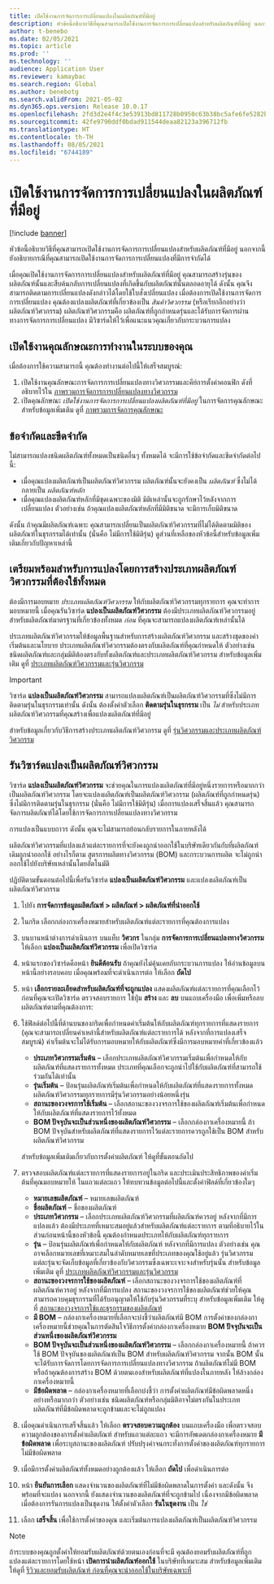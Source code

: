 ```yaml
---
title: เปิดใช้งานการจัดการการเปลี่ยนแปลงในผลิตภัณฑ์ที่มีอยู่
description: หัวข้อนี้อธิบายวิธีที่คุณสามารถเปิดใช้งานการจัดการการเปลี่ยนแปลงสำหรับผลิตภัณฑ์ที่มีอยู่ นอกจากนี้ ยังอธิบายกรณีที่คุณสามารถเปิดใช้งานการจัดการการเปลี่ยนแปลงที่มีการจํากัดได้
author: t-benebo
ms.date: 02/05/2021
ms.topic: article
ms.prod: ''
ms.technology: ''
audience: Application User
ms.reviewer: kamaybac
ms.search.region: Global
ms.author: benebotg
ms.search.validFrom: 2021-05-02
ms.dyn365.ops.version: Release 10.0.17
ms.openlocfilehash: 2fd3d2e4f4c3e53913bd811728b0950c63b38bc5afe6fe5282b4cfb05f414619
ms.sourcegitcommit: 42fe9790ddf0bdad911544deaa82123a396712fb
ms.translationtype: HT
ms.contentlocale: th-TH
ms.lasthandoff: 08/05/2021
ms.locfileid: "6744189"
---
```

# <a name="enable-change-management-on-existing-products"></a>เปิดใช้งานการจัดการการเปลี่ยนแปลงในผลิตภัณฑ์ที่มีอยู่

[!include [banner](../../includes/banner.md)]

หัวข้อนี้อธิบายวิธีที่คุณสามารถเปิดใช้งานการจัดการการเปลี่ยนแปลงสำหรับผลิตภัณฑ์ที่มีอยู่ นอกจากนี้ ยังอธิบายกรณีที่คุณสามารถเปิดใช้งานการจัดการการเปลี่ยนแปลงที่มีการจํากัดได้

เมื่อคุณเปิดใช้งานการจัดการการเปลี่ยนแปลงสำหรับผลิตภัณฑ์ที่มีอยู่ คุณสามารถสร้างรุ่นของผลิตภัณฑ์นั้นและสืบค้นกลับการเปลี่ยนแปลงที่เกิดขึ้นกับผลิตภัณฑ์นั้นตลอดอายุได้ ดังนั้น คุณจึงสามารถติดตามการเปลี่ยนแปลงดังกล่าวได้โดยใช้ใบสั่งเปลี่ยนแปลง เมื่อต้องการเปิดใช้งานการจัดการการเปลี่ยนแปลง คุณต้องแปลงผลิตภัณฑ์ที่เกี่ยวข้องเป็น *สินค้าวิศวกรรม* (หรือเรียกอีกอย่างว่า ผลิตภัณฑ์วิศวกรรม) ผลิตภัณฑ์วิศวกรรมคือ ผลิตภัณฑ์ที่ถูกกำหนดรุ่นและได้รับการจัดการผ่านทางการจัดการการเปลี่ยนแปลง มีวิซาร์ดให้ไว้เพื่อแนะแนวคุณเกี่ยวกับกระบวนการแปลง

## <a name="turn-on-the-feature-in-your-system"></a>เปิดใช้งานคุณลักษณะการทำงานในระบบของคุณ

เมื่อต้องการใช้ความสามารถนี้ คุณต้องทำงานต่อไปนี้ให้เสร็จสมบูรณ์:

1. เปิดใช้งานคุณลักษณะการจัดการการเปลี่ยนแปลงทางวิศวกรรมและคีย์การตั้งค่าคอนฟิก ดังที่อธิบายไว้ใน [ภาพรวมการจัดการการเปลี่ยนแปลงทางวิศวกรรม](product-engineering-overview.md)
1. เปิดคุณลักษณะ *เปิดใช้งานการจัดการการเปลี่ยนแปลงผลิตภัณฑ์ที่มีอยู่* ในการจัดการคุณลักษณะ สำหรับข้อมูลเพิ่มเติม ดูที่ [ภาพรวมการจัดการคุณลักษณะ](../../fin-ops-core/fin-ops/get-started/feature-management/feature-management-overview.md)

## <a name="restrictions-and-limitations"></a>ข้อจํากัดและขีดจํากัด

ไม่สามารถแปลงชนิดผลิตภัณฑ์ทั้งหมดเป็นชนิดอื่นๆ ทั้งหมดได้ จะมีการใช้ข้อจํากัดและขีดจํากัดต่อไปนี้:

- เมื่อคุณแปลงผลิตภัณฑ์เป็นผลิตภัณฑ์วิศวกรรม ผลิตภัณฑ์นั้นจะยังคงเป็น *ผลิตภัณฑ์* ซึ่งไม่ได้กลายเป็น *ผลิตภัณฑ์หลัก*
- เมื่อคุณแปลงผลิตภัณฑ์หลักที่มีชุดเฉพาะของมิติ มิติเหล่านั้นจะถูกรักษาไว้หลังจากการเปลี่ยนแปลง ตัวอย่างเช่น ถ้าคุณแปลงผลิตภัณฑ์หลักที่มีมิติขนาด จะมีการเก็บมิติขนาด

ดังนั้น ถ้าคุณมีผลิตภัณฑ์เฉพาะ คุณสามารถเปลี่ยนเป็นผลิตภัณฑ์วิศวกรรมที่ไม่ได้ติดตามมิติของผลิตภัณฑ์ในธุรกรรมได้เท่านั้น (นั่นคือ ไม่มีการใช้มิติรุ่น) ดูส่วนที่เหลือของหัวข้อนี้สำหรับข้อมูลเพิ่มเติมเกี่ยวกับปัญหาเหล่านี้

## <a name="prepare-for-conversion-by-creating-all-required-engineering-product-categories"></a>เตรียมพร้อมสำหรับการแปลงโดยการสร้างประเภทผลิตภัณฑ์วิศวกรรมที่ต้องใช้ทั้งหมด

ต้องมีการมอบหมาย *ประเภทผลิตภัณฑ์วิศวกรรม* ให้กับผลิตภัณฑ์วิศวกรรมทุกรายการ คุณจะทำการมอบหมายนี้ เมื่อคุณรันวิซาร์ด **แปลงเป็นผลิตภัณฑ์วิศวกรรม** ต้องมีประเภทผลิตภัณฑ์วิศวกรรมอยู่สำหรับผลิตภัณฑ์มาตรฐานที่เกี่ยวข้องทั้งหมด *ก่อน* ที่คุณจะสามารถแปลงผลิตภัณฑ์เหล่านั้นได้

ประเภทผลิตภัณฑ์วิศวกรรมให้ข้อมูลพื้นฐานสำหรับการสร้างผลิตภัณฑ์วิศวกรรม และสร้างชุดของค่าเริ่มต้นและนโยบาย ประเภทผลิตภัณฑ์วิศวกรรมต้องตรงกับผลิตภัณฑ์ที่คุณกำหนดให้ ตัวอย่างเช่น ชนิดผลิตภัณฑ์และกลุ่มมิติต้องตรงกับทั้งผลิตภัณฑ์และประเภทผลิตภัณฑ์วิศวกรรม สำหรับข้อมูลเพิ่มเติม ดูที่ [ประเภทผลิตภัณฑ์วิศวกรรมและรุ่นวิศวกรรม](engineering-versions-product-category.md)

> [!IMPORTANT]
> วิซาร์ด **แปลงเป็นผลิตภัณฑ์วิศวกรรม** สามารถแปลงผลิตภัณฑ์เป็นผลิตภัณฑ์วิศวกรรมที่ซึ่งไม่มีการติดตามรุ่นในธุรกรรมเท่านั้น ดังนั้น ต้องตั้งค่าตัวเลือก **ติดตามรุ่นในธุรกรรม** เป็น *ไม่* สำหรับประเภทผลิตภัณฑ์วิศวกรรมที่คุณสร้างเพื่อแปลงผลิตภัณฑ์ที่มีอยู่

สำหรับข้อมูลเกี่ยวกับวิธีการสร้างประเภทผลิตภัณฑ์วิศวกรรม ดูที่ [รุ่นวิศวกรรมและประเภทผลิตภัณฑ์วิศวกรรม](engineering-versions-product-category.md)

## <a name="run-the-convert-to-engineering-product-wizard"></a>รันวิซาร์ดแปลงเป็นผลิตภัณฑ์วิศวกรรม

วิซาร์ด **แปลงเป็นผลิตภัณฑ์วิศวกรรม** จะช่วยคุณในการแปลงผลิตภัณฑ์ที่มีอยู่หนึ่งรายการหรือมากกว่า เป็นผลิตภัณฑ์วิศวกรรม โดยจะแปลงผลิตภัณฑ์เป็นผลิตภัณฑ์วิศวกรรม (ผลิตภัณฑ์ที่ถูกกำหนดรุ่น) ซึ่งไม่มีการติดตามรุ่นในธุรกรรม (นั่นคือ ไม่มีการใช้มิติรุ่น) เมื่อการแปลงเสร็จสิ้นแล้ว คุณสามารถจัดการผลิตภัณฑ์ได้โดยใช้การจัดการการเปลี่ยนแปลงทางวิศวกรรม

การแปลงเป็นแบบถาวร ดังนั้น คุณจะไม่สามารถย้อนกลับรายการในภายหลังได้ 

ผลิตภัณฑ์วิศวกรรมที่แปลงแล้วแต่ละรายการที่จะยังคงถูกนำออกใช้ในบริษัทเดียวกันกับที่ผลิตภัณฑ์เดิมถูกนำออกใช้ อย่างไรก็ตาม สูตรการผลิตทางวิศวกรรม (BOM) และกระบวนการผลิต จะไม่ถูกนำออกใช้ไปยังบริษัทเหล่านั้นโดยอัตโนมัติ

ปฏิบัติตามขั้นตอนต่อไปนี้เพื่อรันวิซาร์ด **แปลงเป็นผลิตภัณฑ์วิศวกรรม** และแปลงผลิตภัณฑ์เป็นผลิตภัณฑ์วิศวกรรม

1. ไปยัง **การจัดการข้อมูลผลิตภัณฑ์ \> ผลิตภัณฑ์ \> ผลิตภัณฑ์ที่นำออกใช้**
1. ในกริด เลือกกล่องกาเครื่องหมายสำหรับผลิตภัณฑ์แต่ละรายการที่คุณต้องการแปลง
1. บนบานหน้าต่างการดำเนินการ บนแท็บ **วิศวกร** ในกลุ่ม **การจัดการการเปลี่ยนแปลงทางวิศวกรรม** ให้เลือก **แปลงเป็นผลิตภัณฑ์วิศวกรรม** เพื่อเปิดวิซาร์ด
1. หน้าแรกของวิซาร์ดคือหน้า **ยินดีต้อนรับ** ถ้าคุณยังไม่คุ้นเคยกับกระบวนการแปลง ให้อ่านข้อมูลบนหน้านี้อย่างรอบคอบ เมื่อคุณพร้อมที่จะดำเนินการต่อ ให้เลือก **ถัดไป**
1. หน้า **เลือกรายละเอียดสำหรับผลิตภัณฑ์ที่จะถูกแปลง** แสดงผลิตภัณฑ์แต่ละรายการที่คุณเลือกไว้ก่อนที่คุณจะเปิดวิซาร์ด ตรวจสอบรายการ ใช้ปุ่ม **สร้าง** และ **ลบ** บนแถบเครื่องมือ เพื่อเพิ่มหรือลบผลิตภัณฑ์ตามที่คุณต้องการ:
1. ใช้ฟิลด์ต่อไปนี้ที่ด้านบนของกริดเพื่อกําหนดค่าเริ่มต้นให้กับผลิตภัณฑ์ทุกรายการที่แสดงรายการ (คุณจะสามารถเปลี่ยนค่าเหล่านี้สำหรับผลิตภัณฑ์แต่ละรายการได้ หลังจากที่การแปลงเสร็จสมบูรณ์) ค่าเริ่มต้นจะไม่ได้รับการมอบหมายให้กับผลิตภัณฑ์ซึ่งมีการมอบหมายค่าที่เกี่ยวข้องแล้ว

    - **ประเภทวิศวกรรมเริ่มต้น** – เลือกประเภทผลิตภัณฑ์วิศวกรรมเริ่มต้นเพื่อกําหนดให้กับผลิตภัณฑ์ที่แสดงรายการทั้งหมด ประเภทที่คุณเลือกจะถูกนำไปใช้กับผลิตภัณฑ์ที่สามารถใช้ร่วมกันได้เท่านั้น
    - **รุ่นเริ่มต้น** – ป้อนรุ่นผลิตภัณฑ์เริ่มต้นเพื่อกําหนดให้กับผลิตภัณฑ์ที่แสดงรายการทั้งหมด ผลิตภัณฑ์วิศวกรรมทุกรายการมีรุ่นวิศวกรรมอย่างน้อยหนึ่งรุ่น
    - **สถานะของวงจรการใช้เริ่มต้น** – เลือกสถานะของวงจรการใช้ของผลิตภัณฑ์เริ่มต้นเพื่อกําหนดให้กับผลิตภัณฑ์ที่แสดงรายการไว้ทั้งหมด
    - **BOM ปัจจุบันจะเป็นส่วนหนึ่งของผลิตภัณฑ์วิศวกรรม** – เลือกกล่องกาเครื่องหมายนี้ ถ้า BOM ปัจจุบันสำหรับผลิตภัณฑ์ที่แสดงรายการไว้แต่ละรายการควรถูกใช้เป็น BOM สำหรับผลิตภัณฑ์วิศวกรรม

    สำหรับข้อมูลเพิ่มเติมเกี่ยวกับการตั้งค่าผลิตภัณฑ์ ให้ดูที่ขั้นตอนถัดไป

1. ตรวจสอบผลิตภัณฑ์แต่ละรายการที่แสดงรายการอยู่ในกริด และประเมินประสิทธิภาพของค่าเริ่มต้นที่คุณมอบหมายให้ ในแถวแต่ละแถว ให้ทบทวนข้อมูลต่อไปนี้และตั้งค่าฟิลด์ที่เกี่ยวข้องใดๆ

    - **หมายเลขผลิตภัณฑ์** – หมายเลขผลิตภัณฑ์
    - **ชื่อผลิตภัณฑ์** – ชื่อของผลิตภัณฑ์
    - **ประเภทวิศวกรรม** – เลือกประเภทผลิตภัณฑ์วิศวกรรมที่ผลิตภัณฑ์ควรอยู่ หลังจากที่มีการแปลงแล้ว ต้องมีประเภทที่เหมาะสมอยู่แล้วสำหรับผลิตภัณฑ์แต่ละรายการ ตามที่อธิบายไว้ในส่วนก่อนหน้านี้ของหัวข้อนี้ คุณต้องกําหนดประเภทให้กับผลิตภัณฑ์ทุกรายการ
    - **รุ่น** – ป้อนรุ่นผลิตภัณฑ์เพื่อกําหนดให้กับผลิตภัณฑ์ หลังจากที่มีการแปลง ตัวอย่างเช่น คุณอาจเลือกหมายเลขที่เหมาะสมในลำดับหมายเลขที่ประเภทของคุณใช้อยู่แล้ว รุ่นวิศวกรรมแต่ละรุ่นจะจัดเก็บข้อมูลที่เกี่ยวข้องกับวิศวกรรมซึ่งเฉพาะเจาะจงสำหรับรุ่นนั้น สำหรับข้อมูลเพิ่มเติม ดูที่ [ประเภทผลิตภัณฑ์วิศวกรรมและรุ่นวิศวกรรม](engineering-versions-product-category.md)
    - **สถานะของวงจรการใช้ของผลิตภัณฑ์** – เลือกสถานะของวงจรการใช้ของผลิตภัณฑ์ที่ผลิตภัณฑ์ควรอยู่ หลังจากที่มีการแปลง สถานะของวงจรการใช้ของผลิตภัณฑ์ช่วยให้คุณสามารถควบคุมธุรกรรมที่ได้รับอนุญาตให้ใช้กับรุ่นวิศวกรรมที่ระบุ สำหรับข้อมูลเพิ่มเติม ให้ดูที่ [สถานะของวงจรการใช้และธุรกรรมของผลิตภัณฑ์](product-lifecycle-state-transactions.md)
    - **มี BOM** – กล่องกาเครื่องหมายที่เลือกจะบ่งชี้ว่าผลิตภัณฑ์มี BOM การตั้งค่าของกล่องกาเครื่องหมายนี้ช่วยคุณในการตัดสินใจวิธีการตั้งค่ากล่องกาเครื่องหมาย **BOM ปัจจุบันจะเป็นส่วนหนึ่งของผลิตภัณฑ์วิศวกรรม**
    - **BOM ปัจจุบันจะเป็นส่วนหนึ่งของผลิตภัณฑ์วิศวกรรม** – เลือกกล่องกาเครื่องหมายนี้ ถ้าควรใช้ BOM ปัจจุบันของผลิตภัณฑ์เป็น BOM สำหรับผลิตภัณฑ์วิศวกรรม จากนั้น BOM นั้นจะได้รับการจัดการโดยการจัดการการเปลี่ยนแปลงทางวิศวกรรม ถ้าผลิตภัณฑ์ไม่มี BOM หรือถ้าคุณต้องการสร้าง BOM ด้วยตนเองสำหรับผลิตภัณฑ์ที่แปลงในภายหลัง ให้ล้างกล่องกาเครื่องหมายนี้
    - **มีข้อผิดพลาด** – กล่องกาเครื่องหมายที่เลือกบ่งชี้ว่า การตั้งค่าผลิตภัณฑ์มีข้อผิดพลาดหนึ่งอย่างหรือมากกว่า ตัวอย่างเช่น ชนิดผลิตภัณฑ์หรือกลุ่มมิติอาจไม่ตรงกันในประเภท ผลิตภัณฑ์ที่มีข้อผิดพลาดจะถูกข้ามและจะไม่ถูกแปลง

1. เมื่อคุณดำเนินการเสร็จสิ้นแล้ว ให้เลือก **ตรวจสอบความถูกต้อง** บนแถบเครื่องมือ เพื่อตรวจสอบความถูกต้องของการตั้งค่าผลิตภัณฑ์ สำหรับแถวแต่ละแถว จะมีการอัพเดตกล่องกาเครื่องหมาย **มีข้อผิดพลาด** เพื่อระบุสถานะของผลิตภัณฑ์ ปรับปรุงค่าจนกระทั่งการตั้งค่าของผลิตภัณฑ์ทุกรายการไม่มีข้อผิดพลาด
1. เมื่อมีการตั้งค่าผลิตภัณฑ์ทั้งหมดอย่างถูกต้องแล้ว ให้เลือก **ถัดไป** เพื่อดำเนินการต่อ
1. หน้า **ยืนยันการเลือก** แสดงจํานวนของผลิตภัณฑ์ที่ไม่มีข้อผิดพลาดในการตั้งค่า และดังนั้น จึงพร้อมที่จะแปลง นอกจากนี้ ยังแสดงจํานวนของผลิตภัณฑ์ที่จะถูกข้ามไป เนื่องจากมีข้อผิดพลาด เมื่อต้องการรันการแปลงเป็นชุดงาน ให้ตั้งค่าตัวเลือก **รันในชุดงาน** เป็น *ใช่*
1. เลือก **เสร็จสิ้น** เพื่อใช้การตั้งค่าของคุณ และเริ่มต้นการแปลงผลิตภัณฑ์เป็นผลิตภัณฑ์วิศวกรรม

> [!NOTE]
> ถ้าระบบของคุณถูกตั้งค่าให้ยอมรับผลิตภัณฑ์ด้วยตนเองก่อนที่จะมี คุณต้องยอมรับผลิตภัณฑ์ที่ถูกแปลงแต่ละรายการโดยใช้หน้า **เปิดการนำผลิตภัณฑ์ออกใช้** ในบริษัทที่เหมาะสม สำหรับข้อมูลเพิ่มเติม ให้ดูที่ [รีวิวและยอมรับผลิตภัณฑ์ ก่อนที่คุณจะนำออกใช้ในบริษัทเฉพาะที่](engineering-scenarios.md#accept)
